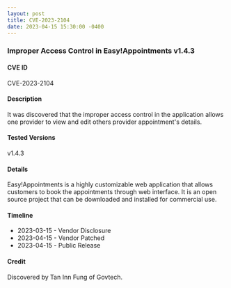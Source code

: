 ```yaml
---
layout: post
title: CVE-2023-2104
date: 2023-04-15 15:30:00 -0400
---
```


### Improper Access Control in Easy!Appointments v1.4.3

#### CVE ID

CVE-2023-2104

#### Description

It was discovered that the improper access control in the application allows one provider to view and edit others provider appointment's details.

#### Tested Versions

v1.4.3

#### Details

Easy!Appointments is a highly customizable web application that allows customers to book the appointments through web interface.
It is an open source project that can be downloaded and installed for commercial use.

#### Timeline

* 2023-03-15 - Vendor Disclosure
* 2023-04-15 - Vendor Patched
* 2023-04-15 - Public Release

#### Credit

Discovered by Tan Inn Fung of Govtech.
